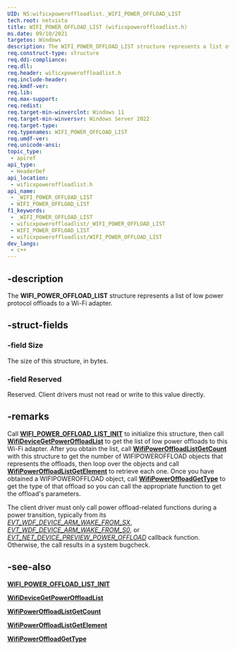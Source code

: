 ```yaml
---
UID: NS:wificxpoweroffloadlist._WIFI_POWER_OFFLOAD_LIST
tech.root: netvista
title: WIFI_POWER_OFFLOAD_LIST (wificxpoweroffloadlist.h)
ms.date: 09/10/2021
targetos: Windows
description: The WIFI_POWER_OFFLOAD_LIST structure represents a list of low power protocol offloads to a Wi-Fi adapter.
req.construct-type: structure
req.ddi-compliance: 
req.dll: 
req.header: wificxpoweroffloadlist.h
req.include-header: 
req.kmdf-ver: 
req.lib: 
req.max-support: 
req.redist: 
req.target-min-winverclnt: Windows 11 
req.target-min-winversvr: Windows Server 2022
req.target-type: 
req.typenames: WIFI_POWER_OFFLOAD_LIST
req.umdf-ver: 
req.unicode-ansi: 
topic_type:
 - apiref
api_type:
 - HeaderDef
api_location:
 - wificxpoweroffloadlist.h
api_name:
 - _WIFI_POWER_OFFLOAD_LIST
 - WIFI_POWER_OFFLOAD_LIST
f1_keywords:
 - _WIFI_POWER_OFFLOAD_LIST
 - wificxpoweroffloadlist/_WIFI_POWER_OFFLOAD_LIST
 - WIFI_POWER_OFFLOAD_LIST
 - wificxpoweroffloadlist/WIFI_POWER_OFFLOAD_LIST
dev_langs:
 - c++
---
```


## -description

The **WIFI_POWER_OFFLOAD_LIST** structure represents a list of low power protocol offloads to a Wi-Fi adapter.

## -struct-fields

### -field Size

The size of this structure, in bytes.

### -field Reserved

Reserved. Client drivers must not read or write to this value directly.

## -remarks

Call [**WIFI_POWER_OFFLOAD_LIST_INIT**](nf-wificxpoweroffloadlist-wifi_power_offload_list_init.md) to initialize this structure, then call [**WifiDeviceGetPowerOffloadList**](nf-wificxpoweroffloadlist-wifidevicegetpoweroffloadlist.md) to get the list of low power offloads to this Wi-Fi adapter. After you obtain the list, call [**WifiPowerOffloadListGetCount**](nf-wificxpoweroffloadlist-wifipoweroffloadlistgetcount.md) with this structure to get the number of WIFIPOWEROFFLOAD objects that represents the offloads, then loop over the objects and call [**WifiPowerOffloadListGetElement**](nf-wificxpoweroffloadlist-wifipoweroffloadlistgetelement.md) to retrieve each one. Once you have obtained a WIFIPOWEROFFLOAD object, call [**WifiPowerOffloadGetType**](../wificxpoweroffload/nf-wificxpoweroffload-wifipoweroffloadgettype.md) to get the type of that offload so you can call the appropriate function to get the offload's parameters.

The client driver must only call power offload-related functions during a power transition, typically from its *[EVT_WDF_DEVICE_ARM_WAKE_FROM_SX](../wdfdevice/nc-wdfdevice-evt_wdf_device_arm_wake_from_sx.md)*, *[EVT_WDF_DEVICE_ARM_WAKE_FROM_S0](../wdfdevice/nc-wdfdevice-evt_wdf_device_arm_wake_from_s0.md)*, or *[EVT_NET_DEVICE_PREVIEW_POWER_OFFLOAD](../netdevice/nc-netdevice-evt_net_device_preview_power_offload.md)* callback function. Otherwise, the call results in a system bugcheck.

## -see-also

[**WIFI_POWER_OFFLOAD_LIST_INIT**](nf-wificxpoweroffloadlist-wifi_power_offload_list_init.md)

[**WifiDeviceGetPowerOffloadList**](nf-wificxpoweroffloadlist-wifidevicegetpoweroffloadlist.md) 

[**WifiPowerOffloadListGetCount**](nf-wificxpoweroffloadlist-wifipoweroffloadlistgetcount.md)

[**WifiPowerOffloadListGetElement**](nf-wificxpoweroffloadlist-wifipoweroffloadlistgetelement.md)

[**WifiPowerOffloadGetType**](../wificxpoweroffload/nf-wificxpoweroffload-wifipoweroffloadgettype.md)